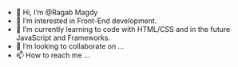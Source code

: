 - 👋 Hi, I’m @Ragab Magdy
- 👀 I’m interested in Front-End development.
- 🌱 I’m currently learning to code with HTML/CSS and in the future JavaScript and Frameworks.
- 💞️ I’m looking to collaborate on ...
- 📫 How to reach me ...

<!---
RagaBoGaa/RagaBoGaa is a ✨ special ✨ repository because its `README.md` (this file) appears on your GitHub profile.
You can click the Preview link to take a look at your changes.
--->
